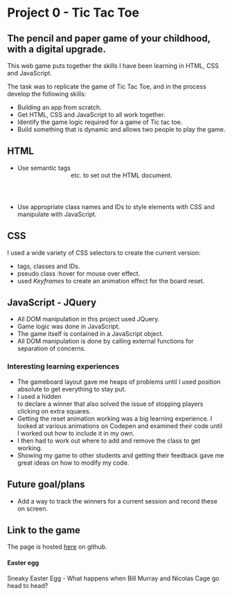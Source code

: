 # Project 0 - Tic Tac Toe

## The pencil and paper game of your childhood, with a digital upgrade.

This web game puts together the skills I have been learning in HTML, CSS and JavaScript.

The task was to replicate the game of Tic Tac Toe, and in the process develop the following skills:

- Building an app from scratch.
- Get HTML, CSS and JavaScript to all work together.
- Identify the game logic required for a game of Tic tac toe.
- Build something that is dynamic and allows two people to play the game.

## HTML

- Use semantic tags <head> <header> <body> etc. to set out the HTML document.
- Use appropriate class names and IDs to style elements with CSS and manipulate with JavaScript.


## CSS

I used a wide variety of CSS selectors to create the current version:
- tags, classes and IDs.
- pseudo class :hover for mouse over effect.
- used _Keyframes_ to create an animation effect for the board reset.

## JavaScript - JQuery

- All DOM manipulation in this project used JQuery.
- Game logic was done in JavaScript.
- The game itself is contained in a JavaScript object.
- All DOM manipulation is done by calling external functions for separation of concerns.


### Interesting learning experiences  

- The gameboard layout gave me heaps of problems until I used position absolute to get everything to stay put.
- I used a hidden <div> to declare a winner that also solved the issue of stopping players clicking on extra squares.
- Getting the reset animation working was a big learning experience. I looked at various animations on Codepen and examined their code until I worked out how to include it in my own.
- I then had to work out where to add and remove the class to get working.
- Showing my game to other students and getting their feedback gave me great ideas on how to modify my code.

## Future goal/plans

- Add a way to track the winners for a current session and record these on screen.


## Link to the game

The page is hosted [here](https://dtpearl.github.io/Project0/) on github.

#### Easter egg

Sneaky Easter Egg - What happens when Bill Murray and Nicolas Cage go head to head?
